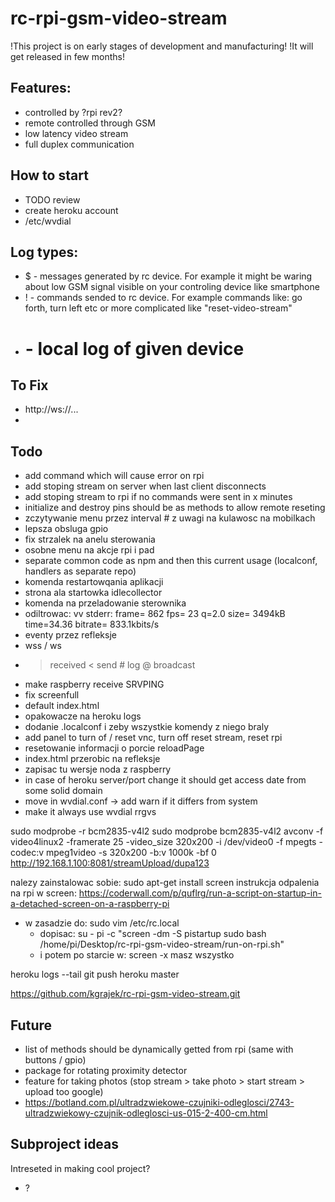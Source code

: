 # rc-rpi-gsm-video-stream

!This project is on early stages of development and manufacturing!
!It will get released in few months!

## Features:
-	controlled by ?rpi rev2?
-	remote controlled through GSM
-	low latency video stream
-	full duplex communication

## How to start
-	TODO review
-	create heroku account
-	/etc/wvdial

## Log types:
-	$ - messages generated by rc device. For example it might be waring about low GSM signal visible on your controling device like smartphone
-	! - commands sended to rc device. For example commands like: go forth, turn left etc or more complicated like "reset-video-stream"
-	# - local log of given device

## To Fix
-	http://ws://...
-

## Todo
-	add command which will cause error on rpi
-	add stoping stream on server when last client disconnects
-	add stoping stream to rpi if no commands were sent in x minutes
-	initialize and destroy pins should be as methods to allow remote reseting
-	zczytywanie menu przez interval # z uwagi na kulawosc na mobilkach
-	lepsza obsluga gpio
-	fix strzalek na anelu sterowania
-	osobne menu na akcje rpi i pad
-	separate common code as npm and then this current usage (localconf, handlers as separate repo)
-	komenda restartowqania aplikacji
-	strona ala startowka idlecollector
-	komenda na przeladowanie sterownika
-	odiltrowac: vv stderr: frame=  862 fps= 23 q=2.0 size=    3494kB time=34.36 bitrate= 833.1kbits/s    
-	eventy przez refleksje
-	wss / ws
-	> received < send # log @ broadcast
-	make raspberry receive SRVPING
-	fix screenfull
-	default index.html
-	opakowacze na heroku logs
-	dodanie .localconf i zeby wszystkie komendy z niego braly
-	add panel to turn of / reset vnc, turn off reset stream, reset rpi
-	resetowanie informacji o porcie reloadPage
-	index.html przerobic na refleksje
-	zapisac tu wersje noda z raspberry
-	in case of heroku server/port change it should get access date from some solid domain
-	move in wvdial.conf -> add warn if it differs from system
-	make it always use wvdial rrgvs


sudo modprobe -r bcm2835-v4l2
sudo modprobe bcm2835-v4l2
avconv -f video4linux2 -framerate 25 -video_size 320x200 -i /dev/video0 -f mpegts -codec:v mpeg1video -s 320x200 -b:v 1000k -bf 0 http://192.168.1.100:8081/streamUpload/dupa123

nalezy zainstalowac sobie: sudo apt-get install screen
instrukcja odpalenia na rpi w screen: https://coderwall.com/p/quflrg/run-a-script-on-startup-in-a-detached-screen-on-a-raspberry-pi
- w zasadzie do: sudo vim /etc/rc.local 
	- dopisac: su - pi -c "screen -dm -S pistartup sudo bash /home/pi/Desktop/rc-rpi-gsm-video-stream/run-on-rpi.sh"
	- i potem po starcie w: screen -x masz wszystko

heroku logs --tail
git push heroku master

https://github.com/kgrajek/rc-rpi-gsm-video-stream.git

## Future
-	list of methods should be dynamically getted from rpi (same with buttons / gpio)
-	package for rotating proximity detector
-	feature for taking photos (stop stream > take photo > start stream > upload too google)
-	https://botland.com.pl/ultradzwiekowe-czujniki-odleglosci/2743-ultradzwiekowy-czujnik-odleglosci-us-015-2-400-cm.html

## Subproject ideas

Intreseted in making cool project?
-	?
